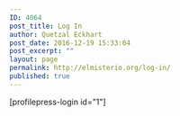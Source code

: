 ```yaml
---
ID: 4064
post_title: Log In
author: Quetzal Eckhart
post_date: 2016-12-19 15:33:04
post_excerpt: ""
layout: page
permalink: http://elmisterio.org/log-in/
published: true
---
```

[profilepress-login id="1"]